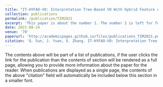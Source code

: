 ```yaml
---
title: "IT-HYFAO-VO: Interpretation Tree-Based VO With Hybrid Feature Association and Optimization"
collection: publications
permalink: /publication/TIM2021
excerpt: 'This paper is about the number 1. The number 2 is left for future work.'
date: 2021-08-24
venue: '70'
paperurl: 'http://academicpages.github.io/files/publications_TIM2021.pdf'
citation: 'Q. Sun, J. Yuan, X. Zhang. IT-HYFAO-VO: Interpretation Tree-Based VO With Hybrid Feature Association and Optimization. IEEE Transactions on Instrumentation & Measurement, 2021, 70: 1-18.'
---
```


The contents above will be part of a list of publications, if the user clicks the link for the publication than the contents of section will be rendered as a full page, allowing you to provide more information about the paper for the reader. When publications are displayed as a single page, the contents of the above "citation" field will automatically be included below this section in a smaller font.
